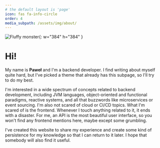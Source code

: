 ```yaml
---
# the default layout is 'page'
icon: fas fa-info-circle
order: 4
media_subpath: /assets/img/about/
---
```


![Fluffy monster](fluffy_monster.png){: w="384" h="384" }

# Hi!

My name is **Paweł** and I'm a backend developer. I find writing about myself quite hard, but I've picked a theme
that already has this subpage, so I'll try to do my best.

I'm interested in a wide spectrum of concepts related to backend development, including JVM languages, object-oriented
and functional paradigms, reactive systems, and all that buzzwords like microservices or event sourcing. I'm also not
scared of cloud or CI/CD topics. What I'm scared of is the frontend. Whenever I touch anything related to it, it ends
with a disaster. For me, an API is the most beautiful user interface, so you won't find any frontend mentions here,
maybe except some grumbling.

I've created this website to share my experience and create some kind of persistence for my knowledge so that I can
return to it later. I hope that somebody will also find it useful.
